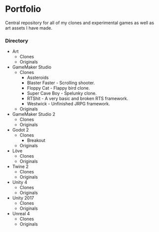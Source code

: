 # Portfolio
Central repository for all of my clones and experimental games as well as art assets I have made.


### Directory
* Art
    * Clones
    * Originals
* GameMaker Studio
    * Clones
        * Assteroids
        * Blaster Faster - Scrolling shooter.
        * Floppy Cat - Flappy bird clone.
        * Super Cave Boy - Spelunky clone.
        * RTShit - A very basic and broken RTS framework. 
        * Westwick - Unfinished JRPG framework.
    * Originals
* GameMaker Studio 2
    * Clones
    * Originals
* Godot 2
    * Clones
        * Breakout
    * Originals
* Löve
    * Clones
    * Originals
* Twine 2
    * Clones
    * Originals
* Unity 4
    * Clones
    * Originals
* Unity 2017
    * Clones
    * Originals
* Unreal 4
    * Clones
    * Originals